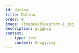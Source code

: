 ```yaml
---
id: dutina
title: Dutina
order: 0
image: /images/blueprint-1.jpg
description: gcggnvg
content:
  - type: text
    content: khvgjvjvg
---
```

